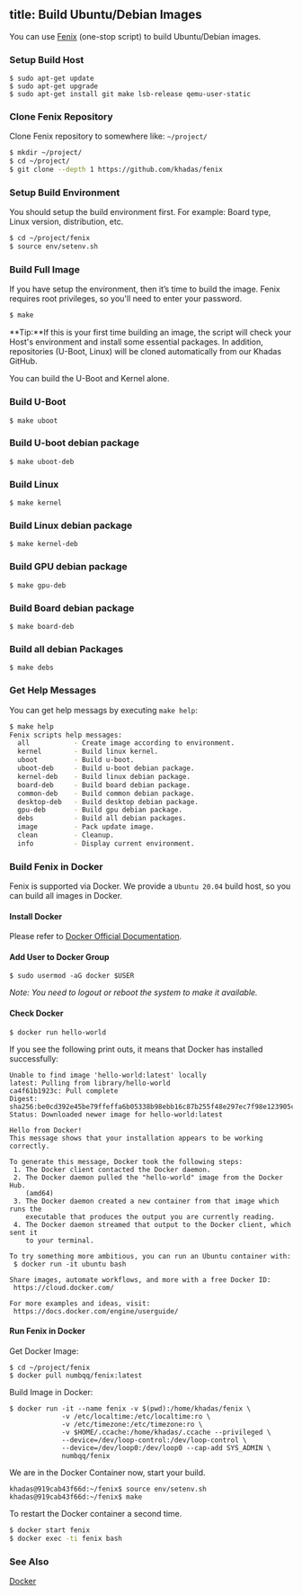 title: Build Ubuntu/Debian Images
---

You can use [Fenix](https://github.com/khadas/fenix) (one-stop script) to build Ubuntu/Debian images.

### Setup Build Host
```
$ sudo apt-get update
$ sudo apt-get upgrade
$ sudo apt-get install git make lsb-release qemu-user-static
```

### Clone Fenix Repository
Clone Fenix repository to somewhere like: `~/project/`

```sh
$ mkdir ~/project/
$ cd ~/project/
$ git clone --depth 1 https://github.com/khadas/fenix
```

### Setup Build Environment
You should setup the build environment first. For example: Board type, Linux version, distribution, etc.

```sh
$ cd ~/project/fenix
$ source env/setenv.sh
```

### Build Full Image
If you have setup the environment, then it’s time to build the image. Fenix requires root privileges, so you'll need to enter your password.
```sh
$ make
```

**Tip:**If this is your first time building an image, the script will check your Host's environment and install some essential packages. In addition, repositories (U-Boot, Linux) will be cloned automatically from our Khadas GitHub.

You can build the U-Boot and Kernel alone.

### Build U-Boot
```
$ make uboot
```

### Build U-boot debian package
```
$ make uboot-deb
```

### Build Linux
```
$ make kernel
```

### Build Linux debian package
```
$ make kernel-deb
```

### Build GPU debian package
```
$ make gpu-deb
```

### Build Board debian package
```
$ make board-deb
```

### Build all debian  Packages
```
$ make debs
```

### Get Help Messages
You can get help messags by executing `make help`:
```sh
$ make help
Fenix scripts help messages:
  all           - Create image according to environment.
  kernel        - Build linux kernel.
  uboot         - Build u-boot.
  uboot-deb     - Build u-boot debian package.
  kernel-deb    - Build linux debian package.
  board-deb     - Build board debian package.
  common-deb    - Build common debian package.
  desktop-deb   - Build desktop debian package.
  gpu-deb       - Build gpu debian package.
  debs          - Build all debian packages.
  image         - Pack update image.
  clean         - Cleanup.
  info          - Display current environment.
```

### Build Fenix in Docker

Fenix is supported via Docker. We provide a `Ubuntu 20.04` build host, so you can build all images in Docker.

#### Install Docker

Please refer to [Docker Official Documentation](https://docs.docker.com/engine/install/).

#### Add User to Docker Group

```
$ sudo usermod -aG docker $USER
```

*Note: You need to logout or reboot the system to make it available.*

#### Check Docker
```
$ docker run hello-world
```

If you see the following print outs, it means that Docker has installed successfully:
```
Unable to find image 'hello-world:latest' locally
latest: Pulling from library/hello-world
ca4f61b1923c: Pull complete
Digest: sha256:be0cd392e45be79ffeffa6b05338b98ebb16c87b255f48e297ec7f98e123905c
Status: Downloaded newer image for hello-world:latest

Hello from Docker!
This message shows that your installation appears to be working correctly.

To generate this message, Docker took the following steps:
 1. The Docker client contacted the Docker daemon.
 2. The Docker daemon pulled the "hello-world" image from the Docker Hub.
    (amd64)
 3. The Docker daemon created a new container from that image which runs the
    executable that produces the output you are currently reading.
 4. The Docker daemon streamed that output to the Docker client, which sent it
    to your terminal.

To try something more ambitious, you can run an Ubuntu container with:
 $ docker run -it ubuntu bash

Share images, automate workflows, and more with a free Docker ID:
 https://cloud.docker.com/

For more examples and ideas, visit:
 https://docs.docker.com/engine/userguide/
```
#### Run Fenix in Docker
Get Docker Image:
```
$ cd ~/project/fenix
$ docker pull numbqq/fenix:latest
```

Build Image in Docker:
```
$ docker run -it --name fenix -v $(pwd):/home/khadas/fenix \
             -v /etc/localtime:/etc/localtime:ro \
             -v /etc/timezone:/etc/timezone:ro \
             -v $HOME/.ccache:/home/khadas/.ccache --privileged \
             --device=/dev/loop-control:/dev/loop-control \
             --device=/dev/loop0:/dev/loop0 --cap-add SYS_ADMIN \
             numbqq/fenix
```
We are in the Docker Container now, start your build.
```
khadas@919cab43f66d:~/fenix$ source env/setenv.sh
khadas@919cab43f66d:~/fenix$ make
```

To restart the Docker container a second time.

```bash
$ docker start fenix
$ docker exec -ti fenix bash
```

### See Also
[Docker](https://www.docker.com/)
